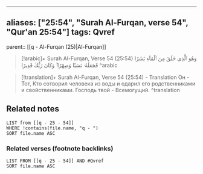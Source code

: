 
---
aliases: ["25:54", "Surah Al-Furqan, verse 54", "Qur'an 25:54"]
tags: Qvref
---

parent:: [[q - Al-Furqan (25)|Al-Furqan]]

> [!arabic]+ Surah Al-Furqan, Verse 54 (25:54)
> <span class="quran-arabic">وَهُوَ ٱلَّذِى خَلَقَ مِنَ ٱلْمَآءِ بَشَرًا فَجَعَلَهُۥ نَسَبًا وَصِهْرًا ۗ وَكَانَ رَبُّكَ قَدِيرًا</span>
^arabic

> [!translation]+ Surah Al-Furqan, Verse 54 (25:54) - Translation
> Он - Тот, Кто сотворил человека из воды и одарил его родственниками и свойственниками. Господь твой - Всемогущий.
^translation



## Related notes
```dataview
LIST from [[q - 25 - 54]]
WHERE !contains(file.name, "q - ")
SORT file.name ASC
```

### Related verses (footnote backlinks)
```dataview
LIST FROM [[q - 25 - 54]] AND #Qvref
SORT file.name ASC
```

